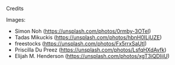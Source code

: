 Credits

Images:
  - Simon Noh           (https://unsplash.com/photos/0rmby-3OTeI)
  - Tadas Mikuckis      (https://unsplash.com/photos/hbnH0ILjUZE)
  - freestocks          (https://unsplash.com/photos/Fx5rrxSaUtI)
  - Priscilla Du Preez  (https://unsplash.com/photos/LsfqHXdAvfk)
  - Elijah M. Henderson (https://unsplash.com/photos/xgT3iQDIijU)